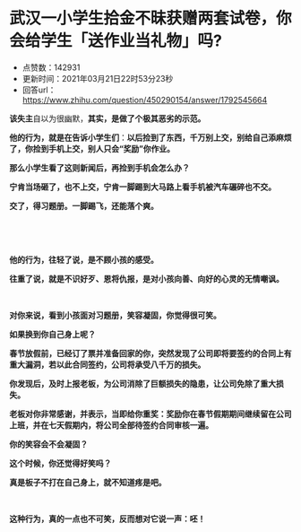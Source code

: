 # 武汉一小学生拾金不昧获赠两套试卷，你会给学生「送作业当礼物」吗?
- 点赞数：142931
- 更新时间：2021年03月21日22时53分23秒
- 回答url：https://www.zhihu.com/question/450290154/answer/1792545664
<body>
 <p data-pid="WzJqym2k"><strong>该失主</strong>自以为很幽默，<strong>其实，是做了个极其恶劣的示范。</strong></p>
 <p data-pid="ix3sEw2f"><strong>他的行为，就是在告诉小学生们</strong>：<strong>以后捡到了东西，千万别上交，别给自己添麻烦了，你捡到手机上交，别人只会“奖励”你作业。</strong></p>
 <p data-pid="wKbPSbKw"><strong>那么小学生看了这则新闻后，再捡到手机会怎么办？</strong></p>
 <p data-pid="vDMH014x"><strong>宁肯当场砸了，也不上交，宁肯一脚踢到大马路上看手机被汽车碾碎也不交。</strong></p>
 <p data-pid="x0O-3GRJ"><strong>交了，得习题册。一脚踢飞，还能落个爽。</strong></p>
 <p class="ztext-empty-paragraph"><br></p>
 <p class="ztext-empty-paragraph"><br></p>
 <p data-pid="LOVZdxWl"><strong>他的行为，往轻了说，是不顾小孩的感受。</strong></p>
 <p data-pid="sPbvxdqb"><strong>往重了说，就是不识好歹、恩将仇报，是对小孩向善、向好的心灵的无情嘲讽。</strong></p>
 <p class="ztext-empty-paragraph"><br></p>
 <p data-pid="B_mAKonJ"><strong>对你来说，看到小孩面对习题册，笑容凝固，你觉得很可笑。</strong></p>
 <p data-pid="BOqvJh7P"><strong>如果换到你自己身上呢？</strong></p>
 <p data-pid="cAdpIIM6"><strong>春节放假前，已经订了票并准备回家的你，突然发现了公司即将要签约的合同上有重大漏洞，若以此合同签约，公司将承受八千万的损失。</strong></p>
 <p data-pid="6HQpqWTc"><strong>你发现后，及时上报老板，为公司消除了巨额损失的隐患，让公司免除了重大损失。</strong></p>
 <p data-pid="lAW7Kw5S"><strong>老板对你非常感谢，并表示，当即给你重奖：奖励你在春节假期期间继续留在公司上班，并在七天假期内，将公司全部待签约合同审核一遍。</strong></p>
 <p data-pid="kp-zpXZu"><strong>你的笑容会不会凝固？</strong></p>
 <p data-pid="hEitUdm6"><strong>这个时候，你还觉得好笑吗？</strong></p>
 <p data-pid="N-ReIQrx"><strong>真是板子不打在自己身上，就不知道疼是吧。</strong></p>
 <p class="ztext-empty-paragraph"><br></p>
 <p data-pid="-skKePYA"><strong>这种行为，真的一点也不可笑，反而想对它说一声：呸！</strong></p>
</body>